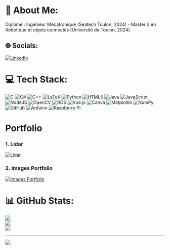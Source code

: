 # 💫 About Me:
Diplômé : Ingénieur Mécatronique (Seatech Toulon, 2024) - Master 2 en Robotique et objets connectés (Université de Toulon, 2024).


## 🌐 Socials:
[![LinkedIn](https://img.shields.io/badge/LinkedIn-%230077B5.svg?logo=linkedin&logoColor=white)](https://www.linkedin.com/in/aimé-prince-benguet-b01347223/) 

# 💻 Tech Stack:
![C](https://img.shields.io/badge/c-%2300599C.svg?style=for-the-badge&logo=c&logoColor=white) ![C#](https://img.shields.io/badge/c%23-%23239120.svg?style=for-the-badge&logo=csharp&logoColor=white) ![C++](https://img.shields.io/badge/c++-%2300599C.svg?style=for-the-badge&logo=c%2B%2B&logoColor=white) ![LaTeX](https://img.shields.io/badge/latex-%23008080.svg?style=for-the-badge&logo=latex&logoColor=white) ![Python](https://img.shields.io/badge/python-3670A0?style=for-the-badge&logo=python&logoColor=ffdd54) ![HTML5](https://img.shields.io/badge/html5-%23E34F26.svg?style=for-the-badge&logo=html5&logoColor=white) ![Java](https://img.shields.io/badge/java-%23ED8B00.svg?style=for-the-badge&logo=openjdk&logoColor=white) ![JavaScript](https://img.shields.io/badge/javascript-%23323330.svg?style=for-the-badge&logo=javascript&logoColor=%23F7DF1E) ![NodeJS](https://img.shields.io/badge/node.js-6DA55F?style=for-the-badge&logo=node.js&logoColor=white) ![OpenCV](https://img.shields.io/badge/opencv-%23white.svg?style=for-the-badge&logo=opencv&logoColor=white) ![ROS](https://img.shields.io/badge/ros-%230A0FF9.svg?style=for-the-badge&logo=ros&logoColor=white) ![Vue.js](https://img.shields.io/badge/vue.js-%2335495e.svg?style=for-the-badge&logo=vuedotjs&logoColor=%234FC08D) ![Canva](https://img.shields.io/badge/Canva-%2300C4CC.svg?style=for-the-badge&logo=Canva&logoColor=white) ![Matplotlib](https://img.shields.io/badge/Matplotlib-%23ffffff.svg?style=for-the-badge&logo=Matplotlib&logoColor=black) ![NumPy](https://img.shields.io/badge/numpy-%23013243.svg?style=for-the-badge&logo=numpy&logoColor=white) ![GitHub](https://img.shields.io/badge/github-%23121011.svg?style=for-the-badge&logo=github&logoColor=white) ![Arduino](https://img.shields.io/badge/-Arduino-00979D?style=for-the-badge&logo=Arduino&logoColor=white) ![Raspberry Pi](https://img.shields.io/badge/-Raspberry_Pi-C51A4A?style=for-the-badge&logo=Raspberry-Pi)




# Portfolio
### 1. Lidar
![Lidar](https://github.com/BenguetAime/BenguetAime/raw/main/Lidar_.png)

### 2. Images Portfolio
[![Images Portfolio](https://github.com/UserName/BenguetAime/raw/main/Images_Portfolio.png)](https://BenguetAime.github.io/Shared_MyStudentPortfolio.github.io/)






# 📊 GitHub Stats:
![](https://github-readme-stats.vercel.app/api?username=BenguetAime&theme=dark&hide_border=false&include_all_commits=false&count_private=false)<br/>
![](https://github-readme-streak-stats.herokuapp.com/?user=BenguetAime&theme=dark&hide_border=false)<br/>
![](https://github-readme-stats.vercel.app/api/top-langs/?username=BenguetAime&theme=dark&hide_border=false&include_all_commits=false&count_private=false&layout=compact)

---
[![](https://visitcount.itsvg.in/api?id=BenguetAime&icon=0&color=0)](https://visitcount.itsvg.in)

<!-- Proudly created with GPRM ( https://gprm.itsvg.in ) -->


